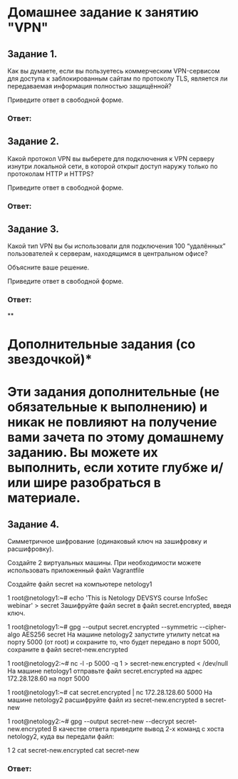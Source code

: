 # Домашнее задание к занятию "VPN"

## Задание 1.

Как вы думаете, если вы пользуетесь коммерческим VPN-сервисом для доступа к заблокированным сайтам по протоколу TLS, является ли передаваемая информация полностью защищённой?

Приведите ответ в свободной форме.


### Ответ: 



## Задание 2.

Какой протокол VPN вы выберете для подключения к VPN серверу изнутри локальной сети, в которой открыт доступ наружу только по протоколам HTTP и HTTPS?

Приведите ответ в свободной форме.

### Ответ: 



## Задание 3.

Какой тип VPN вы бы использовали для подключения 100 “удалённых” пользователей к серверам, находящимся в центральном офисе?

Объясните ваше решение.

Приведите ответ в свободной форме.

### Ответ: 



**

# Дополнительные задания (со звездочкой)*

# Эти задания дополнительные (не обязательные к выполнению) и никак не повлияют на получение вами зачета по этому домашнему заданию. Вы можете их выполнить, если хотите глубже и/или шире разобраться в материале.

## Задание 4.

Симметричное шифрование (одинаковый ключ на зашифровку и расшифровку).

Создайте 2 виртуальных машины. При необходимости можете использовать приложенный файл Vagrantfile

Создайте файл secret на компьютере netology1

1
root@netology1:~# echo 'This is Netology DEVSYS course InfoSec webinar' > secret
Зашифруйте файл secret в файл secret.encrypted, введя ключ.

1
root@netology1:~# gpg --output secret.encrypted --symmetric --cipher-algo AES256 secret
На машине netology2 запустите утилиту netcat на порту 5000 (от root) и сохраните то, что будет передано в порт 5000, сохраните в файл secret-new.encrypted

1
root@netology2:~# nc -l -p 5000 -q 1 > secret-new.encrypted < /dev/null
На машине netology1 отправьте файл secret.encrypted на адрес 172.28.128.60 на порт 5000

1
root@netology1:~# cat secret.encrypted | nc 172.28.128.60 5000
На машине netology2 расшифруйте файл из secret-new.encrypted в secret-new

1
root@netology2:~# gpg --output secret-new --decrypt secret-new.encrypted
В качестве ответа приведите вывод 2-х команд с хоста netology2, куда вы передали файл:

1
2
cat secret-new.encrypted
cat secret-new

### Ответ: 


